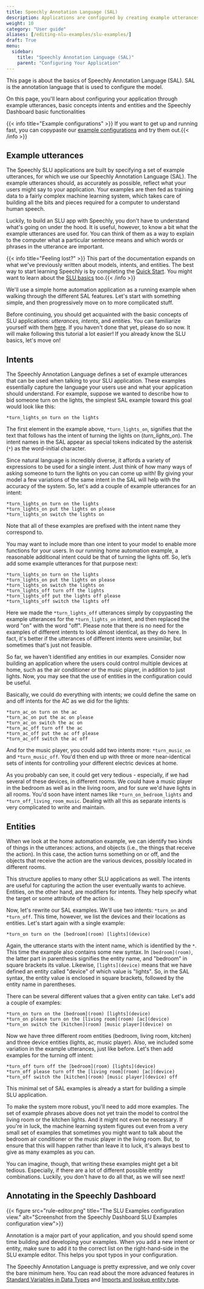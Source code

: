 ```yaml
---
title: Speechly Annotation Language (SAL)
description: Applications are configured by creating example utterances that are annotated with the Speechly Annotation Language (SAL). The configuration defines how the users can interact with the voice user interface.
weight: 10
category: "User guide"
aliases: [/editing-nlu-examples/slu-examples/]
draft: True
menu:
  sidebar:
    title: "Speechly Annotation Language (SAL)"
    parent: "Configuring Your Application"
---
```


This page is about the basics of Speechly Annotation Language (SAL). SAL is the annotation language that is used to configure the model. 

On this page, you'll learn about configuring your application through example utterances, basic concepts intents and entities and the Speechly Dashboard basic functionalities

{{< info title="Example configurations" >}} If you want to get up and running fast, you can copypaste our [example configurations](/slu-examples/example-configuration/) and try them out.{{< /info >}}


## Example utterances

The Speechly SLU applications are built by specifying a set of example utterances, for which we use our Speechly Annotation Language (SAL). The example utterances should, as accurately as possible, reflect what your users might say to your application. Your examples are then fed as training data to a fairly complex machine learning system, which takes care of building all the bits and pieces required for a computer to understand human speech.

Luckily, to build an SLU app with Speechly, you don't have to understand what's going on under the hood. It is useful, however, to know a bit what the example utterances are used for. You can think of them as a way to explain to the computer what a particular sentence means and which words or phrases in the utterance are important.

{{< info title="Feeling lost?" >}} This part of the documentation expands on what we've previously written about models, intents, and entities. The best way to start learning Speechly is by completing the [Quick Start](/quick-start/). You might want to learn about the [SLU basics](/slu-examples/) too.{{< /info >}}

We'll use a simple home automation application as a running example when walking through the different SAL features. Let's start with something simple, and then progressively move on to more complicated stuff.

Before continuing, you should get acquainted with the basic concepts of SLU applications: *utterances, intents*, and *entities*. You can familiarize yourself with them [here](/slu-examples/). If you haven't done that yet, please do so now. It will make following this tutorial a lot easier! If you already know the SLU basics, let's move on!

## Intents

The Speechly Annotation Language defines a set of example utterances that can be used when talking to your SLU application. These examples essentially capture the language your users use and what your application should understand. For example, suppose we wanted to describe how to bid someone turn on the lights, the simplest SAL example toward this goal would look like this:

```
*turn_lights_on turn on the lights
```

The first element in the example above, `*turn_lights_on`, signifies that the text that follows has the intent of turning the lights on (*turn_lights_on*). The intent names in the SAL appear as special tokens indicated by the asterisk (`*`) as the word-initial character.

Since natural language is incredibly diverse, it affords a variety of expressions to be used for a single intent. Just think of how many ways of asking someone to turn the lights on you can come up with! By giving your model a few variations of the same intent in the SAL will help with the accuracy of the system. So, let's add a couple of example utterances for an intent:

```
*turn_lights_on turn on the lights
*turn_lights_on put the lights on please
*turn_lights_on switch the lights on
```

Note that all of these examples are prefixed with the intent name they correspond to.

You may want to include more than one intent to your model to enable more functions for your users. In our running home automation example, a reasonable additional intent could be that of turning the lights off. So, let’s add some example utterances for that purpose next:

```
*turn_lights_on turn on the lights
*turn_lights_on put the lights on please
*turn_lights_on switch the lights on
*turn_lights_off turn off the lights
*turn_lights_off put the lights off please
*turn_lights_off switch the lights off
```

Here we made the `*turn_lights_off` utterances simply by copypasting the example utterances for the `*turn_lights_on` intent, and then replaced the word "on" with the word "off". Please note that there is no need for the examples of different intents to look almost identical, as they do here. In fact, it's better if the utterances of different intents were unsimilar, but sometimes that's just not feasible.

So far, we haven't identified any entities in our examples. Consider now building an application where the users could control multiple devices at home, such as the air conditioner or the music player, in addition to just lights. Now, you may see that the use of entities in the configuration could be useful.

Basically, we could do everything with intents; we could define the same on and off intents for the AC as we did for the lights:

```
*turn_ac_on turn on the ac
*turn_ac_on put the ac on please
*turn_ac_on switch the ac on
*turn_ac_off turn off the ac
*turn_ac_off put the ac off please
*turn_ac_off switch the ac off
```

And for the music player, you could add two intents more: `*turn_music_on` and `*turn_music_off`. You'd then end up with three or more near-identical sets of intents for controlling your different electric devices at home.

As you probably can see, it could get very tedious - especially, if we had several of these devices, in different rooms. We could have a music player in the bedroom as well as in the living room, and for sure we'd have lights in all rooms. You'd soon have intent names like `*turn_on_bedroom_lights` and `*turn_off_living_room_music`. Dealing with all this as separate intents is very complicated to write and maintain.

## Entities

When we look at the home automation example, we can identify two kinds of things in the utterances: actions, and objects (i.e., the things that receive the action). In this case, the action turns something on or off, and the objects that receive the action are the various devices, possibly located in different rooms.

This structure applies to many other SLU applications as well. The intents are useful for capturing the action the user eventually wants to achieve. Entities, on the other hand, are modifiers for intents. They help specify what the target or some attribute of the action is.

Now, let's rewrite our SAL examples. We'll use two intents: `*turn_on` and `*turn_off`. This time, however, we list the devices and their locations as entities. Let's start again with a single example:

```
*turn_on turn on the [bedroom](room) [lights](device)
```

Again, the utterance starts with the intent name, which is identified by the `*`. This time the example also contains some new syntax. In `[bedroom](room)`, the latter part in parenthesis signifies the entity name, and "bedroom" in square brackets its value. Likewise, `[lights](device)` means that we have defined an entity called "device" of which value is "lights". So, in the SAL syntax, the entity value is enclosed in square brackets, followed by the entity name in parentheses.

There can be several different values that a given entity can take. Let's add a couple of examples:

```
*turn_on turn on the [bedroom](room) [lights](device)
*turn_on please turn on the [living room](room) [ac](device)
*turn_on switch the [kitchen](room) [music player](device) on
```

Now we have three different room entities (bedroom, living room, kitchen) and three device entities (lights, ac, music player). Also, we included some variation in the example utterances, just like before. Let's then add examples for the turning off intent:

```
*turn_off turn off the [bedroom](room) [lights](device)
*turn_off please turn off the [living room](room) [ac](device)
*turn_off switch the [kitchen](room) [music player](device) off
```

This minimal set of SAL examples is already a start for building a simple SLU application.

To make the system more robust, you'll need to add more examples. The set of example phrases above does not yet train the model to control the living room or the kitchen lights. And it might not even be necessary. If you're in luck, the machine learning system figures out even from a very small set of examples that sometimes you might want to talk about the bedroom air conditioner or the music player in the living room. But, to ensure that this will happen rather than leave it to luck, it's always best to give as many examples as you can.

You can imagine, though, that writing these examples might get a bit tedious. Especially, if there are a lot of different possible entity combinations. Luckily, you don't have to do all that, as we will see next!

## Annotating in the Speechly Dashboard

{{< figure src="rule-editor.png" title="The SLU Examples configuration view." alt="Screenshot from the Speechly Dashboard SLU Examples configuration view">}}

Annotation is a major part of your application, and you should spend some time building and developing your examples. When you add a new intent or entity, make sure to add it to the correct list on the right-hand-side in the SLU example editor. This helps you spot typos in your configuration.

The Speechly Annotation Language is pretty expressive, and we only cover the bare minimum here. You can read about the more advanced features in [Standard Variables in Data Types](/slu-examples/standard-variables/) and [Imports and lookup entity type](/slu-examples/imports-and-lookups/).

